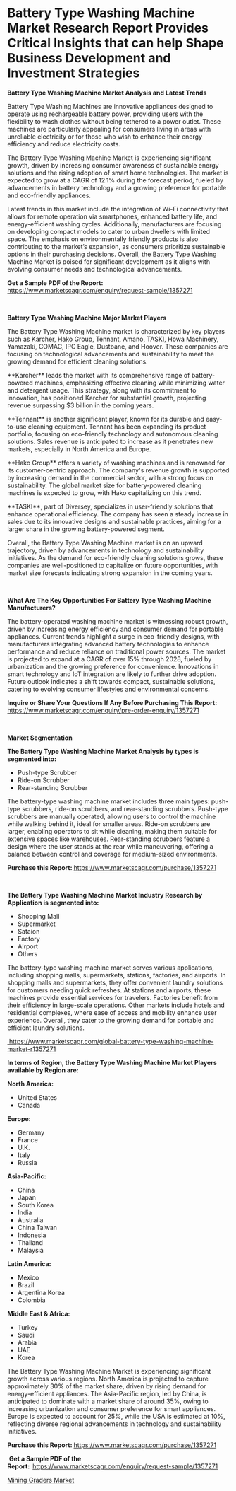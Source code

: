<p><h1>Battery Type Washing Machine Market Research Report Provides Critical Insights that can help Shape Business Development and Investment Strategies</h1></p><p><strong>Battery Type Washing Machine Market Analysis and Latest Trends</strong></p>
<p><p>Battery Type Washing Machines are innovative appliances designed to operate using rechargeable battery power, providing users with the flexibility to wash clothes without being tethered to a power outlet. These machines are particularly appealing for consumers living in areas with unreliable electricity or for those who wish to enhance their energy efficiency and reduce electricity costs.</p><p>The Battery Type Washing Machine Market is experiencing significant growth, driven by increasing consumer awareness of sustainable energy solutions and the rising adoption of smart home technologies. The market is expected to grow at a CAGR of 12.1% during the forecast period, fueled by advancements in battery technology and a growing preference for portable and eco-friendly appliances.</p><p>Latest trends in this market include the integration of Wi-Fi connectivity that allows for remote operation via smartphones, enhanced battery life, and energy-efficient washing cycles. Additionally, manufacturers are focusing on developing compact models to cater to urban dwellers with limited space. The emphasis on environmentally friendly products is also contributing to the market’s expansion, as consumers prioritize sustainable options in their purchasing decisions. Overall, the Battery Type Washing Machine Market is poised for significant development as it aligns with evolving consumer needs and technological advancements.</p></p>
<p><strong>Get a Sample PDF of the Report:&nbsp;</strong> <a href="https://www.marketscagr.com/enquiry/request-sample/1357271?utm_campaign=3001&utm_medium=2&utm_source=Github&utm_content=ia&utm_term=11042025&utm_id=battery-type-washing-machine">https://www.marketscagr.com/enquiry/request-sample/1357271</a></p>
<p>&nbsp;</p>
<p><strong>Battery Type Washing Machine Major Market Players</strong></p>
<p><p>The Battery Type Washing Machine market is characterized by key players such as Karcher, Hako Group, Tennant, Amano, TASKI, Howa Machinery, Yamazaki, COMAC, IPC Eagle, Dustbane, and Hoover. These companies are focusing on technological advancements and sustainability to meet the growing demand for efficient cleaning solutions.</p><p>**Karcher** leads the market with its comprehensive range of battery-powered machines, emphasizing effective cleaning while minimizing water and detergent usage. This strategy, along with its commitment to innovation, has positioned Karcher for substantial growth, projecting revenue surpassing $3 billion in the coming years.</p><p>**Tennant** is another significant player, known for its durable and easy-to-use cleaning equipment. Tennant has been expanding its product portfolio, focusing on eco-friendly technology and autonomous cleaning solutions. Sales revenue is anticipated to increase as it penetrates new markets, especially in North America and Europe.</p><p>**Hako Group** offers a variety of washing machines and is renowned for its customer-centric approach. The company's revenue growth is supported by increasing demand in the commercial sector, with a strong focus on sustainability. The global market size for battery-powered cleaning machines is expected to grow, with Hako capitalizing on this trend.</p><p>**TASKI**, part of Diversey, specializes in user-friendly solutions that enhance operational efficiency. The company has seen a steady increase in sales due to its innovative designs and sustainable practices, aiming for a larger share in the growing battery-powered segment.</p><p>Overall, the Battery Type Washing Machine market is on an upward trajectory, driven by advancements in technology and sustainability initiatives. As the demand for eco-friendly cleaning solutions grows, these companies are well-positioned to capitalize on future opportunities, with market size forecasts indicating strong expansion in the coming years.</p></p>
<p>&nbsp;</p>
<p><strong>What Are The Key Opportunities For Battery Type Washing Machine Manufacturers?</strong></p>
<p><p>The battery-operated washing machine market is witnessing robust growth, driven by increasing energy efficiency and consumer demand for portable appliances. Current trends highlight a surge in eco-friendly designs, with manufacturers integrating advanced battery technologies to enhance performance and reduce reliance on traditional power sources. The market is projected to expand at a CAGR of over 15% through 2028, fueled by urbanization and the growing preference for convenience. Innovations in smart technology and IoT integration are likely to further drive adoption. Future outlook indicates a shift towards compact, sustainable solutions, catering to evolving consumer lifestyles and environmental concerns.</p></p>
<p><strong>Inquire or Share Your Questions If Any Before Purchasing This Report:</strong> <a href="https://www.marketscagr.com/enquiry/pre-order-enquiry/1357271?utm_campaign=3001&utm_medium=2&utm_source=Github&utm_content=ia&utm_term=11042025&utm_id=battery-type-washing-machine">https://www.marketscagr.com/enquiry/pre-order-enquiry/1357271</a></p>
<p>&nbsp;</p>
<p><strong>Market Segmentation</strong></p>
<p><strong>The Battery Type Washing Machine Market Analysis by types is segmented into:</strong></p>
<p><ul><li>Push-type Scrubber</li><li>Ride-on Scrubber</li><li>Rear-standing Scrubber</li></ul></p>
<p><p>The battery-type washing machine market includes three main types: push-type scrubbers, ride-on scrubbers, and rear-standing scrubbers. Push-type scrubbers are manually operated, allowing users to control the machine while walking behind it, ideal for smaller areas. Ride-on scrubbers are larger, enabling operators to sit while cleaning, making them suitable for extensive spaces like warehouses. Rear-standing scrubbers feature a design where the user stands at the rear while maneuvering, offering a balance between control and coverage for medium-sized environments.</p></p>
<p><strong>Purchase this Report:&nbsp;</strong><a href="https://www.marketscagr.com/purchase/1357271?utm_campaign=3001&utm_medium=2&utm_source=Github&utm_content=ia&utm_term=11042025&utm_id=battery-type-washing-machine">https://www.marketscagr.com/purchase/1357271</a></p>
<p>&nbsp;</p>
<p><strong>The Battery Type Washing Machine Market Industry Research by Application is segmented into:</strong></p>
<p><ul><li>Shopping Mall</li><li>Supermarket</li><li>Sataion</li><li>Factory</li><li>Airport</li><li>Others</li></ul></p>
<p><p>The battery-type washing machine market serves various applications, including shopping malls, supermarkets, stations, factories, and airports. In shopping malls and supermarkets, they offer convenient laundry solutions for customers needing quick refreshes. At stations and airports, these machines provide essential services for travelers. Factories benefit from their efficiency in large-scale operations. Other markets include hotels and residential complexes, where ease of access and mobility enhance user experience. Overall, they cater to the growing demand for portable and efficient laundry solutions.</p></p>
<p><a href="https://www.marketscagr.com/global-battery-type-washing-machine-market-r1357271?utm_campaign=3001&utm_medium=2&utm_source=Github&utm_content=ia&utm_term=11042025&utm_id=battery-type-washing-machine">&nbsp;https://www.marketscagr.com/global-battery-type-washing-machine-market-r1357271</a></p>
<p><strong>In terms of Region, the Battery Type Washing Machine Market Players available by Region are:</strong></p>
<p>
    <p> <strong> North America: </strong>
        <ul>
            <li>United States</li>
            <li>Canada</li>
        </ul>
        </p> 
    <p> <strong> Europe: </strong>
        <ul>
            <li>Germany</li>
            <li>France</li>
            <li>U.K.</li>
            <li>Italy</li>
            <li>Russia</li>
        </ul>
        </p> 
    <p> <strong> Asia-Pacific: </strong>
        <ul>
            <li>China</li>
            <li>Japan</li>
            <li>South Korea</li>
            <li>India</li>
            <li>Australia</li>
            <li>China Taiwan</li>
            <li>Indonesia</li>
            <li>Thailand</li>
            <li>Malaysia</li>
        </ul>
        </p> 
    <p> <strong> Latin America: </strong>
        <ul>
            <li>Mexico</li>
            <li>Brazil</li>
            <li>Argentina Korea</li>
            <li>Colombia</li>
        </ul>
        </p> 
    <p> <strong> Middle East & Africa: </strong>
        <ul>
            <li>Turkey</li>
            <li>Saudi</li>
            <li>Arabia</li>
            <li>UAE</li>
            <li>Korea</li>
        </ul>
    </p>
    </p>
<p><p>The Battery Type Washing Machine Market is experiencing significant growth across various regions. North America is projected to capture approximately 30% of the market share, driven by rising demand for energy-efficient appliances. The Asia-Pacific region, led by China, is anticipated to dominate with a market share of around 35%, owing to increasing urbanization and consumer preference for smart appliances. Europe is expected to account for 25%, while the USA is estimated at 10%, reflecting diverse regional advancements in technology and sustainability initiatives.</p></p>
<p><strong>Purchase this Report: </strong><a href="https://www.marketscagr.com/purchase/1357271?utm_campaign=3001&utm_medium=2&utm_source=Github&utm_content=ia&utm_term=11042025&utm_id=battery-type-washing-machine">https://www.marketscagr.com/purchase/1357271</a></p>
<p>&nbsp;<strong>Get a Sample PDF of the Report:&nbsp;&nbsp;</strong><a href="https://www.marketscagr.com/enquiry/request-sample/1357271?utm_campaign=3001&utm_medium=2&utm_source=Github&utm_content=ia&utm_term=11042025&utm_id=battery-type-washing-machine">https://www.marketscagr.com/enquiry/request-sample/1357271</a></p>
<p><strong></strong></p>
<p><p><a href="https://github.com/ilonaenterline65/Market-Research-Report-List-1/blob/main/mining-graders-market.md?utm_campaign=3001&utm_medium=2&utm_source=Github&utm_content=ia&utm_term=11042025&utm_id=battery-type-washing-machine">Mining Graders Market</a></p></p>